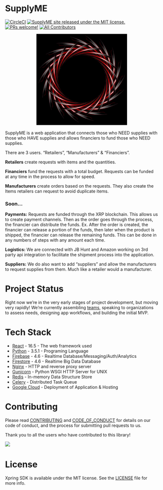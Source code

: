# SupplyME

[![CircleCI](https://circleci.com/gh/CASL-AE/supplyme-admin.svg?style=svg&circle-token=96cba64460e7ac5f2a898d06b3755b6fb9e599bc)](https://circleci.com/gh/CASL-AE/supplyme-admin)
[![SupplyME site released under the MIT license.](https://img.shields.io/badge/license-MIT-blue.svg)](./LICENSE)
[![PRs welcome!](https://img.shields.io/badge/PRs-welcome-brightgreen.svg)](./CONTRIBUTING.md)
[![All Contributors](https://img.shields.io/badge/all_contributors-1-blue.svg?style=flat-square)](#contributors-)


<p align="center">
  <img height="300px" width="auto" src="public/www/images/logo.png">
</p>

SupplyME is a web application that connects those who NEED supplies with those who HAVE supplies and allows financiers to fund those who NEED supplies.

There are 3 users. “Retailers”, “Manufacturers” & “Financiers”.

**Retailers** create requests with items and the quantities.

**Financiers** fund the requests with a total budget. Requests can be funded at any time in the process to allow for speed.

**Manufacturers** create orders based on the requests. They also create the Items retailers can request to avoid duplicate items.

### Soon...

**Payments:** Requests are funded through the XRP blockchain. This allows us to create payment channels. Then as the order goes through the process, the financier can distribute the funds. Ex. After the order is created, the financier can release a portion of the funds, then later when the product is shipped, the financier can release the remaining funds. This can be done in any numbers of steps with any amount each time.

**Logistics:** We are connected with JB Hunt and Amazon working on 3rd party api integration to facilitate the shipment process into the application.

**Suppliers:** We do also want to add “suppliers” and allow the manufacturers to request supplies from them. Much like a retailer would a manufacturer.


# Project Status
Right now we’re in the very early stages of project development, but moving very rapidly! We’re currently assembling [teams](https://github.com/CASL-AE/supplyme-admin/blob/master/TEAM.md), speaking to organizations to assess needs, designing app workflows, and building the initial MVP.

# Tech Stack

* [React](https://www.react.com/) - 16.5 - The web framework used
* [Python](https://www.python.org/download/releases/3.5.1/) - 3.5.1 - Programing Language
* [Firebase](https://firebase.google.com/) - 4.6 - Realtime Database/Messaging/Auth/Analytics
* [Firestore](https://firebase.google.com/docs/firestore/) - 4.6 - Realtime Big Data Database
* [Nginx](https://nginx.org/en/) - HTTP and reverse proxy server
* [Gunicorn](https://github.com/benoitc/gunicorn) - Python WSGI HTTP Server for UNIX
* [Redis](https://redis.io/) - In-memory Data Structure Store
* [Celery](https://github.com/celery/celery) - Distributed Task Queue
* [Google Cloud](https://google.com) - Deployment of Application & Hosting

# Contributing

Please read [CONTRIBUTING](CONTRIBUTING.md) and [CODE_OF_CONDUCT](https://github.com/CASL-AE/supplyme-admin/blob/master/CODE_OF_CONDUCT.md) for details on our code of conduct, and the process for submitting pull requests to us.

Thank you to all the users who have contributed to this library!

<a href="https://github.com/CASL-AE/supplyme-admin/graphs/contributors">
  <img src="https://contributors-img.firebaseapp.com/image?repo=CASL-AE/supplyme-admin" />
</a>

# License

Xpring SDK is available under the MIT license. See the [LICENSE](LICENSE) file for more info.
